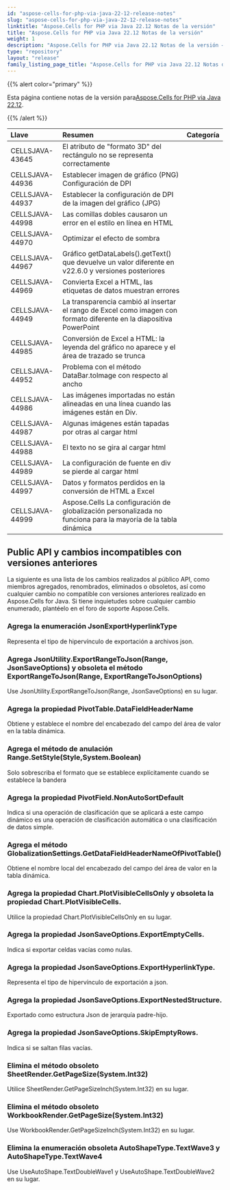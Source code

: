 ```yaml
---
id: "aspose-cells-for-php-via-java-22-12-release-notes"
slug: "aspose-cells-for-php-via-java-22-12-release-notes"
linktitle: "Aspose.Cells for PHP via Java 22.12 Notas de la versión"
title: "Aspose.Cells for PHP via Java 22.12 Notas de la versión"
weight: 1
description: "Aspose.Cells for PHP via Java 22.12 Notas de la versión – the latest updates and fixes."
type: "repository"
layout: "release"
family_listing_page_title: "Aspose.Cells for PHP via Java 22.12 Notas de la versión"
---
```

{{% alert color="primary" %}}

 Esta página contiene notas de la versión para[Aspose.Cells for PHP via Java 22.12](https://releases.aspose.com/cells/php/new-releases/aspose.cells-for-php-via-java-22.12/).

{{% /alert %}}

|**Llave**|**Resumen**|**Categoría**|
|:- |:- |:- |
|CELLSJAVA-43645|El atributo de "formato 3D" del rectángulo no se representa correctamente|
|CELLSJAVA-44936|Establecer imagen de gráfico (PNG) Configuración de DPI|
|CELLSJAVA-44937|Establecer la configuración de DPI de la imagen del gráfico (JPG)|
|CELLSJAVA-44998|Las comillas dobles causaron un error en el estilo en línea en HTML|
|CELLSJAVA-44970|Optimizar el efecto de sombra|
|CELLSJAVA-44967|Gráfico getDataLabels().getText() que devuelve un valor diferente en v22.6.0 y versiones posteriores|
|CELLSJAVA-44969|Convierta Excel a HTML, las etiquetas de datos muestran errores|
|CELLSJAVA-44949|La transparencia cambió al insertar el rango de Excel como imagen con formato diferente en la diapositiva PowerPoint|
|CELLSJAVA-44985|Conversión de Excel a HTML: la leyenda del gráfico no aparece y el área de trazado se trunca|
|CELLSJAVA-44952|Problema con el método DataBar.toImage con respecto al ancho|
|CELLSJAVA-44986| Las imágenes importadas no están alineadas en una línea cuando las imágenes están en Div.|
|CELLSJAVA-44987|Algunas imágenes están tapadas por otras al cargar html|
|CELLSJAVA-44988|El texto no se gira al cargar html|
|CELLSJAVA-44989|La configuración de fuente en div se pierde al cargar html|
|CELLSJAVA-44997|Datos y formatos perdidos en la conversión de HTML a Excel|
|CELLSJAVA-44999|Aspose.Cells La configuración de globalización personalizada no funciona para la mayoría de la tabla dinámica|

## **Public API y cambios incompatibles con versiones anteriores**

La siguiente es una lista de los cambios realizados al público API, como miembros agregados, renombrados, eliminados o obsoletos, así como cualquier cambio no compatible con versiones anteriores realizado en Aspose.Cells for Java. Si tiene inquietudes sobre cualquier cambio enumerado, plantéelo en el foro de soporte Aspose.Cells.

### **Agrega la enumeración JsonExportHyperlinkType**

Representa el tipo de hipervínculo de exportación a archivos json.

### **Agrega JsonUtility.ExportRangeToJson(Range, JsonSaveOptions) y obsoleta el método ExportRangeToJson(Range, ExportRangeToJsonOptions)**

Use JsonUtility.ExportRangeToJson(Range, JsonSaveOptions) en su lugar.

### **Agrega la propiedad PivotTable.DataFieldHeaderName**

Obtiene y establece el nombre del encabezado del campo del área de valor en la tabla dinámica.

### **Agrega el método de anulación Range.SetStyle(Style,System.Boolean)**

Solo sobrescriba el formato que se establece explícitamente cuando se establece la bandera

### **Agrega la propiedad PivotField.NonAutoSortDefault**

Indica si una operación de clasificación que se aplicará a este campo dinámico es una operación de clasificación automática o una clasificación de datos simple.

### **Agrega el método GlobalizationSettings.GetDataFieldHeaderNameOfPivotTable()**

Obtiene el nombre local del encabezado del campo del área de valor en la tabla dinámica.

### **Agrega la propiedad Chart.PlotVisibleCellsOnly y obsoleta la propiedad Chart.PlotVisibleCells.**

Utilice la propiedad Chart.PlotVisibleCellsOnly en su lugar.

### **Agrega la propiedad JsonSaveOptions.ExportEmptyCells.**

Indica si exportar celdas vacías como nulas.

### **Agrega la propiedad JsonSaveOptions.ExportHyperlinkType.**

Representa el tipo de hipervínculo de exportación a json.

### **Agrega la propiedad JsonSaveOptions.ExportNestedStructure.**

Exportado como estructura Json de jerarquía padre-hijo.

### **Agrega la propiedad JsonSaveOptions.SkipEmptyRows.**

Indica si se saltan filas vacías.

### **Elimina el método obsoleto SheetRender.GetPageSize(System.Int32)**

Utilice SheetRender.GetPageSizeInch(System.Int32) en su lugar.

### **Elimina el método obsoleto WorkbookRender.GetPageSize(System.Int32)**

Use WorkbookRender.GetPageSizeInch(System.Int32) en su lugar.

### **Elimina la enumeración obsoleta AutoShapeType.TextWave3 y AutoShapeType.TextWave4**

Use UseAutoShape.TextDoubleWave1 y UseAutoShape.TextDoubleWave2 en su lugar.